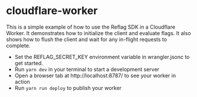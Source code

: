 # cloudflare-worker

This is a simple example of how to use the Reflag SDK in a Cloudflare Worker.
It demonstrates how to initialize the client and evaluate flags.
It also shows how to flush the client and wait for any in-flight requests to complete.

- Set the REFLAG_SECRET_KEY environment variable in wrangler.jsonc to get started.
- Run `yarn dev` in your terminal to start a development server
- Open a browser tab at http://localhost:8787/ to see your worker in action
- Run `yarn run deploy` to publish your worker
